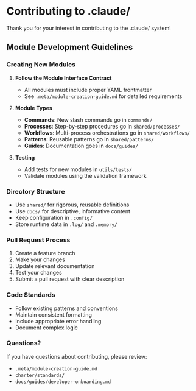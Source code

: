 # Contributing to .claude/

Thank you for your interest in contributing to the .claude/ system!

## Module Development Guidelines

### Creating New Modules

1. **Follow the Module Interface Contract**
   - All modules must include proper YAML frontmatter
   - See `.meta/module-creation-guide.md` for detailed requirements

2. **Module Types**
   - **Commands**: New slash commands go in `commands/`
   - **Processes**: Step-by-step procedures go in `shared/processes/`
   - **Workflows**: Multi-process orchestrations go in `shared/workflows/`
   - **Patterns**: Reusable patterns go in `shared/patterns/`
   - **Guides**: Documentation goes in `docs/guides/`

3. **Testing**
   - Add tests for new modules in `utils/tests/`
   - Validate modules using the validation framework

### Directory Structure

- Use `shared/` for rigorous, reusable definitions
- Use `docs/` for descriptive, informative content
- Keep configuration in `.config/`
- Store runtime data in `.log/` and `.memory/`

### Pull Request Process

1. Create a feature branch
2. Make your changes
3. Update relevant documentation
4. Test your changes
5. Submit a pull request with clear description

### Code Standards

- Follow existing patterns and conventions
- Maintain consistent formatting
- Include appropriate error handling
- Document complex logic

### Questions?

If you have questions about contributing, please review:
- `.meta/module-creation-guide.md`
- `charter/standards/`
- `docs/guides/developer-onboarding.md`
